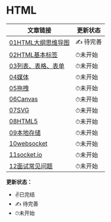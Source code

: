 # HTML



| 文章链接                                                     | 更新状态 |
| ------------------------------------------------------------ | -------- |
| [01HTML大纲思维导图](https://github.com/xzhuling/Front_end_knowledge_outline/blob/main/HTML/01HTML%E6%80%9D%E7%BB%B4%E5%AF%BC%E5%9B%BE%E6%80%BB%E8%A7%88.md) | ✍️ 待完善 |
| [02HTML基本标签](./HTML/02HTML基本标签.md)                   | ⏱未开始  |
| [03列表、表格、表单](/Users/yaya/Documents/2023年github/前端面试大纲/Front_end_knowledge_outline/HTML/03列表、表格、表单.md) | ⏱未开始  |
| [04媒体](./HTML/04媒体.md)                                   | ⏱未开始  |
| [05拖拽](./HTML/05拖拽.md)                                   | ⏱未开始  |
| [06Canvas](./HTML/06canvas.md)                               | ⏱未开始  |
| [07SVG](/Users/yaya/Documents/2023年github/前端面试大纲/Front_end_knowledge_outline/HTML/07svg.md) | ⏱未开始  |
| [08HTML5](./HTML/08HTML5.md)                                 | ⏱未开始  |
| [09本地存储](/Users/yaya/Documents/2023年github/前端面试大纲/Front_end_knowledge_outline/HTML/09本地存储.md) | ⏱未开始  |
| [10websocket](/Users/yaya/Documents/2023年github/前端面试大纲/Front_end_knowledge_outline/HTML/10websocket.md) | ⏱未开始  |
| [11socket.io](/Users/yaya/Documents/2023年github/前端面试大纲/Front_end_knowledge_outline/HTML/11socket.io.md) | ⏱未开始  |
| [12面试常见问题](/Users/yaya/Documents/2023年github/前端面试大纲/Front_end_knowledge_outline/HTML/12面试常见问题解析.md) | ⏱未开始  |



**更新状态：**

+ ✌️已完结  
+ ✍️ 待完善
+ ⏱未开始
